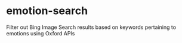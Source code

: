 # emotion-search
Filter out Bing Image Search results based on keywords pertaining to emotions using Oxford APIs
